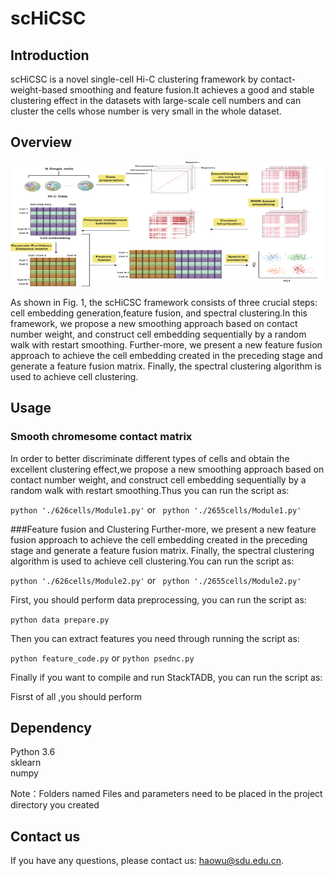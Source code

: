 # scHiCSC
## Introduction
scHiCSC is a novel single-cell Hi-C clustering framework by contact-weight-based smoothing and feature fusion.It achieves a good and stable clustering effect in the datasets with large-scale cell numbers and can cluster the cells whose number is very small in the whole dataset.

## Overview
<img src="framework-eps-converted-to.pdf" width="700" height="200" />  

 As shown in Fig. 1, the scHiCSC framework consists of three crucial steps: cell embedding generation,feature fusion, and spectral clustering.In this framework, we propose a new smoothing approach based on contact number weight, and construct cell embedding sequentially by a random walk with restart smoothing. Further-more, we present a new feature fusion approach to achieve the cell embedding created in the preceding stage and generate a feature fusion matrix. Finally, the spectral clustering algorithm is used to achieve cell clustering.

## Usage
### Smooth chromesome contact matrix
In order to better discriminate different types of cells and obtain the excellent clustering effect,we propose a new smoothing approach based on contact number weight, and construct cell embedding sequentially by a random walk with restart smoothing.Thus you can run the script as:


``` python './626cells/Module1.py' ```  or ``` python './2655cells/Module1.py'```


###Feature fusion and Clustering
Further-more, we present a new feature fusion approach to achieve the cell embedding created in the preceding stage and generate a
feature fusion matrix. Finally, the spectral clustering algorithm is used to achieve cell clustering.You can run the script as:

``` python './626cells/Module2.py' ```  or ``` python './2655cells/Module2.py'```


First, you should perform data preprocessing, you can run the script as: 

`python data prepare.py`  

Then you can extract features you need through running the script as:  

`python feature_code.py` or `python psednc.py`  

Finally if you want to compile and run StackTADB, you can run the script as:  

Fisrst of all ,you should perform 



## Dependency
Python 3.6   
sklearn  
numpy  


Note：Folders named Files and parameters need to be placed in the project directory you created

## Contact us

If you have any questions, please contact us: haowu@sdu.edu.cn.

